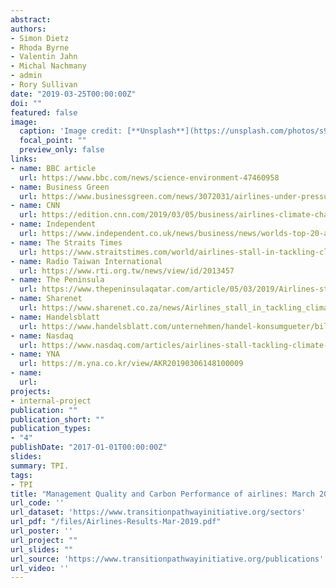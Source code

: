 ```yaml
---
abstract: 
authors:
- Simon Dietz
- Rhoda Byrne
- Valentin Jahn
- Michal Nachmany
- admin
- Rory Sullivan
date: "2019-03-25T00:00:00Z"
doi: ""
featured: false
image:
  caption: 'Image credit: [**Unsplash**](https://unsplash.com/photos/s9CC2SKySJM)'
  focal_point: ""
  preview_only: false
links:
- name: BBC article
  url: https://www.bbc.com/news/science-environment-47460958
- name: Business Green
  url: https://www.businessgreen.com/news/3072031/airlines-under-pressure-to-act-on-emissions
- name: CNN
  url: https://edition.cnn.com/2019/03/05/business/airlines-climate-change-emissions/index.html
- name: Independent
  url: https://www.independent.co.uk/news/business/news/worlds-top-20-airlines-climate-change-commitments-a8807746.html
- name: The Straits Times
  url: https://www.straitstimes.com/world/airlines-stall-in-tackling-climate-change-investor-group
- name: Radio Taiwan International 
  url: https://www.rti.org.tw/news/view/id/2013457
- name: The Peninsula
  url: https://www.thepeninsulaqatar.com/article/05/03/2019/Airlines-stall-in-tackling-climate-change---investor-group
- name: Sharenet
  url: https://www.sharenet.co.za/news/Airlines_stall_in_tackling_climate_change__investor_group/a94d841976cbbde80ef4f3f868ee6493
- name: Handelsblatt
  url: https://www.handelsblatt.com/unternehmen/handel-konsumgueter/billigflieger-so-will-ryanair-zum-oeko-vorreiter-werden/24420274.html?ticket=ST-86661-AeFYsd5wT7ae7eRZlqDk-ap3
- name: Nasdaq
  url: https://www.nasdaq.com/articles/airlines-stall-tackling-climate-change-investor-group-2019-03-05
- name: YNA
  url: https://m.yna.co.kr/view/AKR20190306148100009
- name: 
  url: 
projects:
- internal-project
publication: ""
publication_short: ""
publication_types:
- "4"
publishDate: "2017-01-01T00:00:00Z"
slides: 
summary: TPI.
tags:
- TPI
title: "Management Quality and Carbon Performance of airlines: March 2019"
url_code: ''
url_dataset: 'https://www.transitionpathwayinitiative.org/sectors'
url_pdf: "/files/Airlines-Results-Mar-2019.pdf"
url_poster: ''
url_project: ""
url_slides: ""
url_source: 'https://www.transitionpathwayinitiative.org/publications'
url_video: ''
---
```

